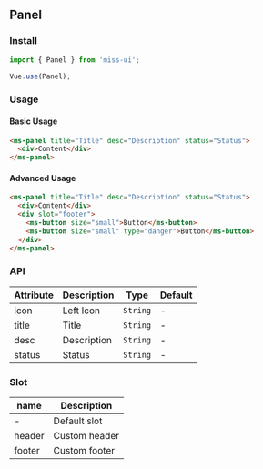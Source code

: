 ## Panel

### Install
``` javascript
import { Panel } from 'miss-ui';

Vue.use(Panel);
```

### Usage

#### Basic Usage

```html
<ms-panel title="Title" desc="Description" status="Status">
  <div>Content</div>
</ms-panel>
```

#### Advanced Usage

```html
<ms-panel title="Title" desc="Description" status="Status">
  <div>Content</div>
  <div slot="footer">
    <ms-button size="small">Button</ms-button>
    <ms-button size="small" type="danger">Button</ms-button>
  </div>
</ms-panel>
```

### API

| Attribute | Description | Type | Default |
|------|------|------|------|
| icon | Left Icon | `String` | - |
| title | Title | `String` | - |
| desc | Description | `String` | - |
| status | Status | `String` | - |


### Slot

| name | Description |
|------|------|
| - | Default slot |
| header | Custom header |
| footer | Custom footer |
